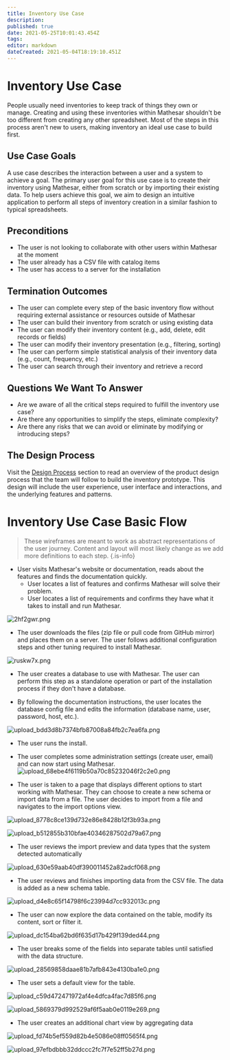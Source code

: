 ```yaml
---
title: Inventory Use Case
description: 
published: true
date: 2021-05-25T10:01:43.454Z
tags: 
editor: markdown
dateCreated: 2021-05-04T18:19:10.451Z
---
```


# Inventory Use Case
People usually need inventories to keep track of things they own or manage. Creating and using these inventories within Mathesar shouldn't be too different from creating any other spreadsheet. Most of the steps in this process aren't new to users, making inventory an ideal use case to build first.

## Use Case Goals
A use case describes the interaction between a user and a system to achieve a goal. The primary user goal for this use case is to create their inventory using Mathesar, either from scratch or by importing their existing data. To help users achieve this goal, we aim to design an intuitive application to perform all steps of inventory creation in a similar fashion to typical spreadsheets.

## Preconditions
* The user is not looking to collaborate with other users within Mathesar at the moment
* The user already has a CSV file with catalog items
* The user has access to a server for the installation

## Termination Outcomes
- The user can complete every step of the basic inventory flow without requiring external assistance or resources outside of Mathesar
- The user can build their inventory from scratch or using existing data
- The user can modify their inventory content (e.g., add, delete, edit records or fields)
- The user can modify their inventory presentation (e.g., filtering, sorting)
- The user can perform simple statistical analysis of their inventory data (e.g., count, frequency, etc.)
- The user can search through their inventory and retrieve a record

## Questions We Want To Answer
* Are we aware of all the critical steps required to fulfill the inventory use case?
* Are there any opportunities to simplify the steps, eliminate complexity?
* Are there any risks that we can avoid or eliminate by modifying or introducing steps?

## The Design Process
Visit the [Design Process](/design/process) section to read an overview of the product design process that the team will follow to build the inventory prototype. This design will include the user experience, user interface and interactions, and the underlying features and patterns.

# Inventory Use Case Basic Flow
> These wireframes are meant to work as abstract representations of the user journey. Content and layout will most likely change as we add more definitions to each step.
{.is-info}

- User visits Mathesar's website or documentation, reads about the features and finds the documentation quickly.
    - User locates a list of features and confirms Mathesar will solve their problem.
    - User locates a list of requirements and confirms they have what it takes to install and run Mathesar.

![2hf2gwr.png](/design-assets/2hf2gwr.png)

- The user downloads the files (zip file or pull code from GitHub mirror) and places them on a server. The user follows additional configuration steps and other tuning required to install Mathesar.

![ruskw7x.png](/design-assets/ruskw7x.png)

- The user creates a database to use with Mathesar. The user can perform this step as a standalone operation or part of the installation process if they don't have a database.
 
- By following the documentation instructions, the user locates the database config file and edits the information (database name, user, password, host, etc.). 

![upload_bdd3d8b7374bfb87008a84fb2c7ea6fa.png](/design-assets/upload_bdd3d8b7374bfb87008a84fb2c7ea6fa.png)

- The user runs the install.

- The user completes some administration settings (create user, email) and can now start using Mathesar.
![upload_68ebe4f6119b50a70c85232046f2c2e0.png](/design-assets/upload_68ebe4f6119b50a70c85232046f2c2e0.png)

- The user is taken to a page that displays different options to start working with Mathesar. They can choose to create a new schema or import data from a file. The user decides to import from a file and navigates to the import options view.

![upload_8778c8ce139d732e86e8428b12f3b93a.png](/design-assets/upload_8778c8ce139d732e86e8428b12f3b93a.png)

![upload_b512855b310bfae40346287502d79a67.png](/design-assets/upload_b512855b310bfae40346287502d79a67.png)

- The user reviews the import preview and data types that the system detected automatically

![upload_630e59aab40df390011452a82adcf068.png](/design-assets/upload_630e59aab40df390011452a82adcf068.png)

- The user reviews and finishes importing data from the CSV file. The data is added as a new schema table.

![upload_d4e8c65f14798f6c23994d7cc932013c.png](/design-assets/upload_d4e8c65f14798f6c23994d7cc932013c.png)

- The user can now explore the data contained on the table, modify its content, sort or filter it.

![upload_dc154ba62bd6f635d17b429f139ded44.png](/design-assets/upload_dc154ba62bd6f635d17b429f139ded44.png)

- The user breaks some of the fields into separate tables until satisfied with the data structure.

![upload_28569858daae81b7afb843e4130ba1e0.png](/design-assets/upload_28569858daae81b7afb843e4130ba1e0.png)

- The user sets a default view for the table.

![upload_c59d472471972af4e4dfca4fac7d85f6.png](/design-assets/upload_c59d472471972af4e4dfca4fac7d85f6.png)

![upload_5869379d992529af6f5aab0e0119e269.png](/design-assets/upload_5869379d992529af6f5aab0e0119e269.png)

- The user creates an additional chart view by aggregating data

![upload_fd74b5ef559d82b4e5086e08ff0565f4.png](/design-assets/upload_fd74b5ef559d82b4e5086e08ff0565f4.png)

![upload_97efbdbbb32ddccc2fc7f7e52ff5b27d.png](/design-assets/upload_97efbdbbb32ddccc2fc7f7e52ff5b27d.png)

